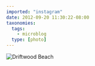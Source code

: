 ```yaml
---
imported: "instagram"
date: 2012-09-20 11:30:22-08:00
taxonomies:
  tags:
    - microblog
  type: [photo]
---
```

![Driftwood Beach](/media/images/photos/2012/09/ef2d2221f0586b4f90714d9b437073fb.jpg)

